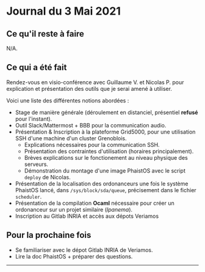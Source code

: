 # Journal du 3 Mai 2021

## Ce qu'il reste à faire

N/A.

## Ce qui a été fait

Rendez-vous en visio-conférence avec Guillaume V. et Nicolas P. pour explication et présentation des outils que je serai amené à utiliser.

Voici une liste des différentes notions abordées :

- Stage de manière générale (déroulement en distanciel, présentiel **refusé** pour l'instant).
- Outil Slack/Mattermost + BBB pour la communication audio.
- Présentation & Inscription à la plateforme Grid5000, pour une utilisation SSH d'une machine d'un cluster Grenoblois.
    - Explications nécessaires pour la communication SSH.
    - Présentation des contraintes d'utilisation (horaires principalement).
    - Brèves explications sur le fonctionement au niveau physique des serveurs.
    - Démonstration du montage d'une image PhaistOS avec le script `deploy` de Nicolas.
- Présentation de la localisation des ordonanceurs une fois le système PhaistOS lancé, dans `/sys/block/sda/queue`, précisement dans le fichier `scheduler`.
- Présentation de la compilation **Ocaml** nécessaire pour créer un ordonanceur sur un projet similaire (*Ipanema*).
- Inscription au Gitlab INRIA et accès aux dépots Veriamos

## Pour la prochaine fois

 - Se familiariser avec le dépot Gitlab INRIA de Veriamos.
 - Lire la doc PhaistOS + préparer des questions.

---